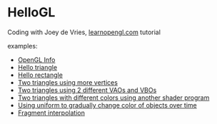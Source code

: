 # HelloGL

Coding with Joey de Vries, [learnopengl.com](https://learnopengl.com/) tutorial

examples:
* [OpenGL Info](OpenGLInfo)
* [Hello triangle](HelloTriangle)
* [Hello rectangle](HelloRectangle)
* [Two triangles using more vertices](TwoTrianglesWithMoreVertices)
* [Two triangles using 2 different VAOs and VBOs](TwoTrainglesWithDifferentVAOsAndVBOs)
* [Two triangles with different colors using another shader program](TwoTrainglesWithDifferentVAOsAndVBOs)
* [Using uniform to gradually change color of objects over time](GradualColorChange)
* [Fragment interpolation](FragmentInterpolation)
